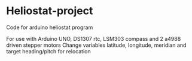 # Heliostat-project
Code for arduino heliostat program

For use with Arduino UNO, DS1307 rtc, LSM303 compass  and 2 a4988 driven stepper motors
Change variables latitude, longitude, meridian and target heading/pitch for relocation
